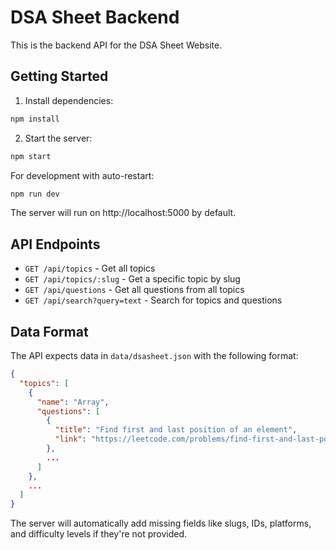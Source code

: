 
# DSA Sheet Backend

This is the backend API for the DSA Sheet Website.

## Getting Started

1. Install dependencies:
```bash
npm install
```

2. Start the server:
```bash
npm start
```

For development with auto-restart:
```bash
npm run dev
```

The server will run on http://localhost:5000 by default.

## API Endpoints

- `GET /api/topics` - Get all topics
- `GET /api/topics/:slug` - Get a specific topic by slug
- `GET /api/questions` - Get all questions from all topics
- `GET /api/search?query=text` - Search for topics and questions

## Data Format

The API expects data in `data/dsasheet.json` with the following format:

```json
{
  "topics": [
    {
      "name": "Array",
      "questions": [
        {
          "title": "Find first and last position of an element",
          "link": "https://leetcode.com/problems/find-first-and-last-position-of-element-in-sorted-array/"
        },
        ...
      ]
    },
    ...
  ]
}
```

The server will automatically add missing fields like slugs, IDs, platforms, and difficulty levels if they're not provided.
